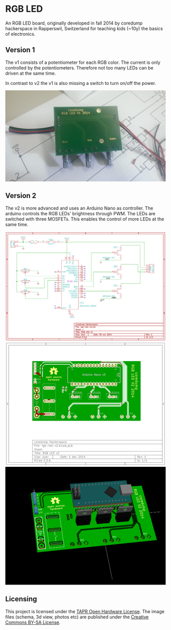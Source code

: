 # RGB LED

An RGB LED board, originally developed in fall 2014 by coredump hackerspace in
Rapperswil, Switzerland for teaching kids (~10y) the basics of electronics.

## Version 1

The v1 consists of a potentiometer for each RGB color. The current is only
controlled by the potentiometers. Therefore not too many LEDs can be driven at
the same time.

In contrast to v2 the v1 is also missing a switch to turn on/off the power.

![foto v1][v1-photo-back]

## Version 2

The v2 is more advanced and uses an Arduino Nano as controller. The arduino
controls the RGB LEDs' brightness through PWM. The LEDs are switched with three
MOSFETs. This enables the control of more LEDs at the same time.

![schema v2][v2-schema]
![pcb v2][v2-pcb]
![3d visualization v2][v2-3d]

## Licensing

This project is licensed under the [TAPR Open Hardware License](tapr-ohl). The
image files (schema, 3d view, photos etc) are published under the [Creative
Commons BY-SA License](cc-by-sa-4).



[v1-photo-back]: https://raw.githubusercontent.com/coredump-ch/rgb-led/master/v1/photo_v1_back.jpg
[v2-schema]: https://raw.githubusercontent.com/coredump-ch/rgb-led/master/v2/export/v2/schema.png
[v2-pcb]: https://raw.githubusercontent.com/coredump-ch/rgb-led/master/v2/export/v2/pcb.png
[v2-3d]: https://raw.githubusercontent.com/coredump-ch/rgb-led/master/v2/export/v2/3d.png
[tapr-ohl]: http://www.tapr.org/OHL
[cc-by-sa-4]: https://creativecommons.org/licenses/by-sa/4.0/
